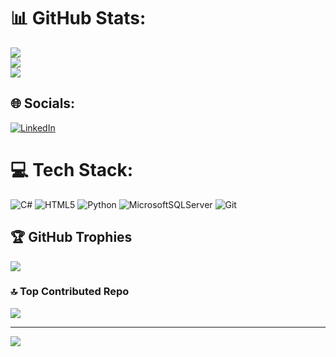 
# 📊 GitHub Stats:
![](https://github-readme-stats.vercel.app/api?username=bahtiyar-h&theme=great-gatsby&hide_border=false&include_all_commits=true&count_private=false)<br/>
![](https://github-readme-streak-stats.herokuapp.com/?user=bahtiyar-h&theme=great-gatsby&hide_border=false)<br/>
![](https://github-readme-stats.vercel.app/api/top-langs/?username=bahtiyar-h&theme=great-gatsby&hide_border=false&include_all_commits=true&count_private=false&layout=compact)

## 🌐 Socials:
[![LinkedIn](https://img.shields.io/badge/LinkedIn-%230077B5.svg?logo=linkedin&logoColor=white)](https://www.linkedin.com/in/bahtiyar-hllbygl/)

# 💻 Tech Stack:
![C#](https://img.shields.io/badge/c%23-%23239120.svg?style=for-the-badge&logo=csharp&logoColor=white) ![HTML5](https://img.shields.io/badge/html5-%23E34F26.svg?style=for-the-badge&logo=html5&logoColor=white) ![Python](https://img.shields.io/badge/python-3670A0?style=for-the-badge&logo=python&logoColor=ffdd54) ![MicrosoftSQLServer](https://img.shields.io/badge/Microsoft%20SQL%20Server-CC2927?style=for-the-badge&logo=microsoft%20sql%20server&logoColor=white) ![Git](https://img.shields.io/badge/git-%23F05033.svg?style=for-the-badge&logo=git&logoColor=white)

## 🏆 GitHub Trophies
![](https://github-profile-trophy.vercel.app/?username=bahtiyar-h&theme=gruvbox&no-frame=true&no-bg=false&margin-w=4)

### 🔝 Top Contributed Repo
![](https://github-contributor-stats.vercel.app/api?username=bahtiyar-h&limit=5&theme=merko&combine_all_yearly_contributions=true)

---
![](https://komarev.com/ghpvc/?username=bahtiyar-h&label=PROFILE+VIEWS)

